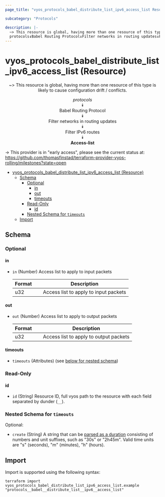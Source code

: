 ```yaml
---
page_title: "vyos_protocols_babel_distribute_list_ipv6_access_list Resource - vyos"

subcategory: "Protocols"

description: |-
  ~> This resource is global, having more than one resource of this type is likely to cause configuration drift / conflicts.
  protocols⯯Babel Routing Protocol⯯Filter networks in routing updates⯯Filter IPv6 routes⯯Access-list
---
```


# vyos_protocols_babel_distribute_list_ipv6_access_list (Resource)
<center>

~> This resource is global, having more than one resource of this type is likely to cause configuration drift / conflicts.

*protocols*  
⯯  
Babel Routing Protocol  
⯯  
Filter networks in routing updates  
⯯  
Filter IPv6 routes  
⯯  
**Access-list**


</center>

-> This provider is in "early access", please see the current status at: https://github.com/thomasfinstad/terraform-provider-vyos-rolling/milestones?state=open

<!--TOC-->

- [vyos_protocols_babel_distribute_list_ipv6_access_list (Resource)](#vyos_protocols_babel_distribute_list_ipv6_access_list-resource)
  - [Schema](#schema)
    - [Optional](#optional)
      - [in](#in)
      - [out](#out)
      - [timeouts](#timeouts)
    - [Read-Only](#read-only)
      - [id](#id)
    - [Nested Schema for `timeouts`](#nested-schema-for-timeouts)
  - [Import](#import)

<!--TOC-->

<!-- schema generated by tfplugindocs -->
## Schema

### Optional

#### in
- `in` (Number) Access list to apply to input packets

    |  Format  &emsp;|  Description                            |
    |----------|-----------------------------------------|
    |  u32     &emsp;|  Access list to apply to input packets  |
#### out
- `out` (Number) Access list to apply to output packets

    |  Format  &emsp;|  Description                             |
    |----------|------------------------------------------|
    |  u32     &emsp;|  Access list to apply to output packets  |
#### timeouts
- `timeouts` (Attributes) (see [below for nested schema](#nestedatt--timeouts))

### Read-Only

#### id
- `id` (String) Resource ID, full vyos path to the resource with each field separated by dunder (`__`).

<a id="nestedatt--timeouts"></a>
### Nested Schema for `timeouts`

Optional:

- `create` (String) A string that can be [parsed as a duration](https://pkg.go.dev/time#ParseDuration) consisting of numbers and unit suffixes, such as &#34;30s&#34; or &#34;2h45m&#34;. Valid time units are &#34;s&#34; (seconds), &#34;m&#34; (minutes), &#34;h&#34; (hours).

## Import

Import is supported using the following syntax:

```shell
terraform import vyos_protocols_babel_distribute_list_ipv6_access_list.example "protocols__babel__distribute_list__ipv6__access_list"
```
